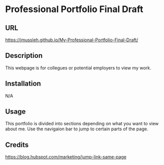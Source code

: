 # Professional Portfolio Final Draft

## URL
https://jmussleh.github.io/My-Professional-Portfolio-Final-Draft/

## Description
This webpage is for collegues or potential employers to view my work.


## Installation

N/A

## Usage

This portfolio is divided into sections depending on what you want to view about me. Use the navigaion bar to jump to certain parts of the page.

## Credits
https://blog.hubspot.com/marketing/jump-link-same-page


